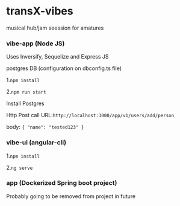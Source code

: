 # transX-vibes
musical hub/jam seession for amatures

### vibe-app (Node JS)
Uses Inversify, Sequelize and Express JS 

postgres DB (configuration on dbconfig.ts file)

1.```npm install ```

2.```npm run start```

Install Postgres

Http Post call 
URL:```http://localhost:3000/app/v1/users/add/person```

body: ```{
    "name": "tested123"
}```

### vibe-ui (angular-cli)
1.```npm install ```

2.```ng serve```

### app (Dockerized Spring boot project)
Probably going to be removed from project in future


